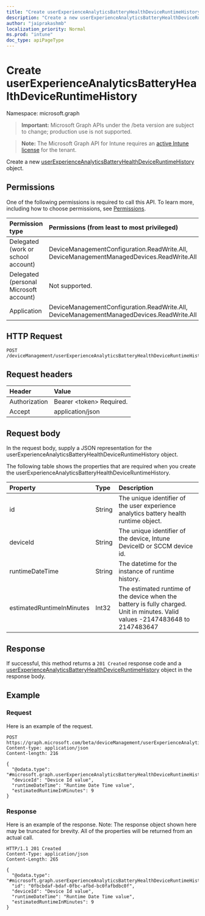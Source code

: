 ```yaml
---
title: "Create userExperienceAnalyticsBatteryHealthDeviceRuntimeHistory"
description: "Create a new userExperienceAnalyticsBatteryHealthDeviceRuntimeHistory object."
author: "jaiprakashmb"
localization_priority: Normal
ms.prod: "intune"
doc_type: apiPageType
---
```


# Create userExperienceAnalyticsBatteryHealthDeviceRuntimeHistory

Namespace: microsoft.graph

> **Important:** Microsoft Graph APIs under the /beta version are subject to change; production use is not supported.

> **Note:** The Microsoft Graph API for Intune requires an [active Intune license](https://go.microsoft.com/fwlink/?linkid=839381) for the tenant.

Create a new [userExperienceAnalyticsBatteryHealthDeviceRuntimeHistory](../resources/intune-devices-userexperienceanalyticsbatteryhealthdeviceruntimehistory.md) object.

## Permissions
One of the following permissions is required to call this API. To learn more, including how to choose permissions, see [Permissions](/graph/permissions-reference).

<!-- { "blockType": "ignored"  } // Note: Removing this line will result in the permissions autogeneration tool overwriting the table. -->
|Permission type|Permissions (from least to most privileged)|
|:---|:---|
|Delegated (work or school account)|DeviceManagementConfiguration.ReadWrite.All, DeviceManagementManagedDevices.ReadWrite.All|
|Delegated (personal Microsoft account)|Not supported.|
|Application|DeviceManagementConfiguration.ReadWrite.All, DeviceManagementManagedDevices.ReadWrite.All|

## HTTP Request
<!-- {
  "blockType": "ignored"
}
-->
``` http
POST /deviceManagement/userExperienceAnalyticsBatteryHealthDeviceRuntimeHistory
```

## Request headers
|Header|Value|
|:---|:---|
|Authorization|Bearer &lt;token&gt; Required.|
|Accept|application/json|

## Request body
In the request body, supply a JSON representation for the userExperienceAnalyticsBatteryHealthDeviceRuntimeHistory object.

The following table shows the properties that are required when you create the userExperienceAnalyticsBatteryHealthDeviceRuntimeHistory.

|Property|Type|Description|
|:---|:---|:---|
|id|String|The unique identifier of the user experience analytics battery health runtime object.|
|deviceId|String|The unique identifier of the device, Intune DeviceID or SCCM device id.|
|runtimeDateTime|String|The datetime for the instance of runtime history.|
|estimatedRuntimeInMinutes|Int32|The estimated runtime of the device when the battery is fully charged. Unit in minutes. Valid values -2147483648 to 2147483647|



## Response
If successful, this method returns a `201 Created` response code and a [userExperienceAnalyticsBatteryHealthDeviceRuntimeHistory](../resources/intune-devices-userexperienceanalyticsbatteryhealthdeviceruntimehistory.md) object in the response body.

## Example

### Request
Here is an example of the request.
``` http
POST https://graph.microsoft.com/beta/deviceManagement/userExperienceAnalyticsBatteryHealthDeviceRuntimeHistory
Content-type: application/json
Content-length: 216

{
  "@odata.type": "#microsoft.graph.userExperienceAnalyticsBatteryHealthDeviceRuntimeHistory",
  "deviceId": "Device Id value",
  "runtimeDateTime": "Runtime Date Time value",
  "estimatedRuntimeInMinutes": 9
}
```

### Response
Here is an example of the response. Note: The response object shown here may be truncated for brevity. All of the properties will be returned from an actual call.
``` http
HTTP/1.1 201 Created
Content-Type: application/json
Content-Length: 265

{
  "@odata.type": "#microsoft.graph.userExperienceAnalyticsBatteryHealthDeviceRuntimeHistory",
  "id": "0fbcbdaf-bdaf-0fbc-afbd-bc0fafbdbc0f",
  "deviceId": "Device Id value",
  "runtimeDateTime": "Runtime Date Time value",
  "estimatedRuntimeInMinutes": 9
}
```
